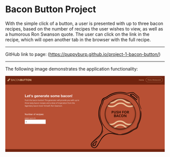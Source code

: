 # Bacon Button Project

With the simple click of a button, a user is presented with up to three bacon recipes, based on the number of recipes the user wishes to view, as well as a humorous Ron Swanson quote. The user can click on the link in the recipe, which will open another tab in the browser with the full recipe. 

------------------------------------

GitHub link to page: (https://puppyburp.github.io/project-1-bacon-button/)

------------------------------------

The following image demonstrates the application functionality:

![bacon button](/Assets/Images/bacon-demo.png)


